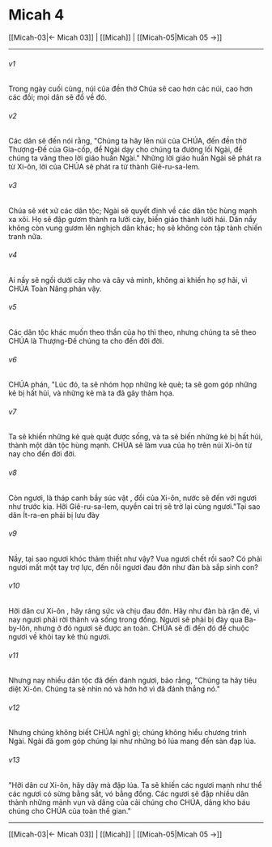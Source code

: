 # Micah 4

[[Micah-03|← Micah 03]] | [[Micah]] | [[Micah-05|Micah 05 →]]
***



###### v1 
Trong ngày cuối cùng, núi của đền thờ Chúa sẽ cao hơn các núi, cao hơn các đồi; mọi dân sẽ đổ về đó. 

###### v2 
Các dân sẽ đến nói rằng, "Chúng ta hãy lên núi của CHÚA, đến đền thờ Thượng-Đế của Gia-cốp, để Ngài dạy cho chúng ta đường lối Ngài, để chúng ta vâng theo lời giáo huấn Ngài." Những lời giáo huấn Ngài sẽ phát ra từ Xi-ôn, lời của CHÚA sẽ phát ra từ thành Giê-ru-sa-lem. 

###### v3 
Chúa sẽ xét xử các dân tộc; Ngài sẽ quyết định về các dân tộc hùng mạnh xa xôi. Họ sẽ đập gươm thành ra lưỡi cày, biến giáo thành lưỡi hái. Dân nầy không còn vung gươm lên nghịch dân khác; họ sẽ không còn tập tành chiến tranh nữa. 

###### v4 
Ai nấy sẽ ngồi dưới cây nho và cây vả mình, không ai khiến họ sợ hãi, vì CHÚA Toàn Năng phán vậy. 

###### v5 
Các dân tộc khác muốn theo thần của họ thì theo, nhưng chúng ta sẽ theo CHÚA là Thượng-Đế chúng ta cho đến đời đời. 

###### v6 
CHÚA phán, "Lúc đó, ta sẽ nhóm họp những kẻ què; ta sẽ gom góp những kẻ bị hất hủi, và những kẻ mà ta đã gây thảm họa. 

###### v7 
Ta sẽ khiến những kẻ què quặt được sống, và ta sẽ biến những kẻ bị hất hủi, thành một dân tộc hùng mạnh. CHÚA sẽ làm vua của họ trên núi Xi-ôn từ nay cho đến đời đời. 

###### v8 
Còn ngươi, là tháp canh bầy súc vật , đồi của Xi-ôn, nước sẽ đến với ngươi như trước kia. Hỡi Giê-ru-sa-lem, quyền cai trị sẽ trở lại cùng ngươi."Tại sao dân Ít-ra-en phải bị lưu đày 

###### v9 
Nầy, tại sao ngươi khóc thảm thiết như vậy? Vua ngươi chết rồi sao? Có phải ngươi mất một tay trợ lực, đến nỗi ngươi đau đớn như đàn bà sắp sinh con? 

###### v10 
Hỡi dân cư Xi-ôn , hãy ráng sức và chịu đau đớn. Hãy như đàn bà rặn đẻ, vì nay ngươi phải rời thành và sống trong đồng. Ngươi sẽ phải bị đày qua Ba-by-lôn, nhưng ở đó ngươi sẽ được an toàn. CHÚA sẽ đi đến đó để chuộc ngươi về khỏi tay kẻ thù ngươi. 

###### v11 
Nhưng nay nhiều dân tộc đã đến đánh ngươi, bảo rằng, "Chúng ta hãy tiêu diệt Xi-ôn. Chúng ta sẽ nhìn nó và hớn hở vì đã đánh thắng nó." 

###### v12 
Nhưng chúng không biết CHÚA nghĩ gì; chúng không hiểu chương trình Ngài. Ngài đã gom góp chúng lại như những bó lúa mang đến sàn đạp lúa. 

###### v13 
"Hỡi dân cư Xi-ôn, hãy dậy mà đập lúa. Ta sẽ khiến các ngươi mạnh như thể các ngươi có sừng bằng sắt, vó bằng đồng. Các ngươi sẽ đập nhiều dân thành những mảnh vụn và dâng của cải chúng cho CHÚA, dâng kho báu chúng cho CHÚA của toàn thế gian."

***
[[Micah-03|← Micah 03]] | [[Micah]] | [[Micah-05|Micah 05 →]]
